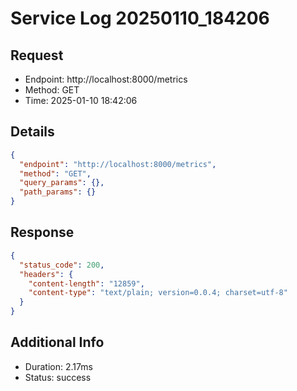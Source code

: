 # Service Log 20250110_184206

## Request
- Endpoint: http://localhost:8000/metrics
- Method: GET
- Time: 2025-01-10 18:42:06

## Details
```json
{
  "endpoint": "http://localhost:8000/metrics",
  "method": "GET",
  "query_params": {},
  "path_params": {}
}
```

## Response
```json
{
  "status_code": 200,
  "headers": {
    "content-length": "12859",
    "content-type": "text/plain; version=0.0.4; charset=utf-8"
  }
}
```

## Additional Info
- Duration: 2.17ms
- Status: success
